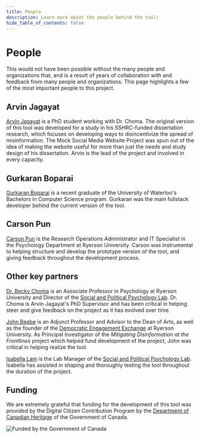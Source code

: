 ```yaml
---
title: People
description: Learn more about the people behind the tool!
hide_table_of_contents: false
---
```


# People

This would not have been possible without the many people and organizations that, and is a result of years of collaboration with and feedback from many people and organizations. This page highlights a few of the most important people to this project.

## Arvin Jagayat

[Arvin Jagayat](https://sites.psychlabs.ryerson.ca/spplab/portfolio/arvin-jagayat/) is a PhD student working with Dr. Choma. The original version of this tool was developed for a study in his SSHRC-funded dissertation research, which focuses on developing ways to disincentivize the spread of misinformation. The Mock Social Media Website Project was spun out of the idea of making the website useful for more than just the needs and study design of his dissertation. Arvin is the lead of the project and involved in every capacity.

## Gurkaran Boparai

[Gurkaran Boparai](https://github.com/gs3bopar) is a recent graduate of the University of Waterloo's Bachelors in Computer Science program. Gurkaran was the main fullstack developer behind the current version of the tool.

## Carson Pun

[Carson Pun](https://www.ryerson.ca/psychology/about-us/our-people/administrative-staff/carson-pun/) is the Research Operations Administrator and IT Specialist in the Psychology Department at Ryerson University. Carson was instrumental to helping structure and develop the prototype version of the tool, and giving feedback throughout the development process.

## Other key partners

[Dr. Becky Choma](https://www.ryerson.ca/psychology/about-us/our-people/faculty/becky-choma/) is an Associate Professor in Psychology at Ryerson University and Director of the [Social and Political Psychology Lab](https://sites.psychlabs.ryerson.ca/spplab/). Dr. Choma is Arvin Jagayat's PhD Supervisor and has been critical in helping steer and give feedback on the project as it has evolved over time.

[John Beebe](https://www.ryerson.ca/arts/about/our-people/john-beebe/) is an Adjunct Professor and Advisor to the Dean of Arts, as well as the founder of the [Democratic Engagement Exchange](https://www.engagedemocracy.ca/) at Ryerson University. As Principal Investigator of the *Mitigating Disinformation at the Frontlines* project which helped fund development of the project, John was critical in helping realize the tool.

[Isabella Lam](https://sites.psychlabs.ryerson.ca/spplab/portfolio/isabella-lam/) is the Lab Manager of the [Social and Political Psychology Lab](https://sites.psychlabs.ryerson.ca/spplab/). Isabella has assisted in shaping and thoroughly testing the tool throughout the duration of the project.

## Funding

We are extremely grateful that funding for the development of this tool was provided by the Digital Citizen Contribution Program by the [Department of Canadian Heritage](https://www.canada.ca/en/canadian-heritage.html) of the Government of Canada.

![Funded by the Government of Canada](/img/funding-small.png)
